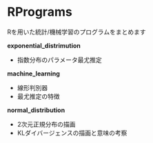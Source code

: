 # RPrograms
Rを用いた統計/機械学習のプログラムをまとめます

**exponential_distrimution**  
 - 指数分布のパラメータ最尤推定
 
**machine_learning**  
 - 線形判別器
 - 最尤推定の特徴
 
**normal_distribution**  
 - 2次元正規分布の描画
 - KLダイバージェンスの描画と意味の考察
